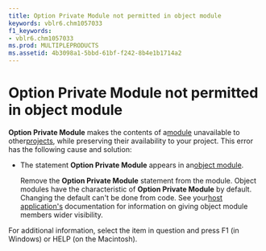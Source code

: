 ```yaml
---
title: Option Private Module not permitted in object module
keywords: vblr6.chm1057033
f1_keywords:
- vblr6.chm1057033
ms.prod: MULTIPLEPRODUCTS
ms.assetid: 4b3098a1-5bbd-61bf-f242-8b4e1b1714a2
---
```



# Option Private Module not permitted in object module

 **Option Private Module** makes the contents of a[module](vbe-glossary.md) unavailable to other[projects](vbe-glossary.md), while preserving their availability to your project. This error has the following cause and solution:



- The statement  **Option Private Module** appears in an[object module](vbe-glossary.md).
    
    Remove the  **Option Private Module** statement from the module. Object modules have the characteristic of **Option Private Module** by default. Changing the default can't be done from code. See your[host application's](vbe-glossary.md) documentation for information on giving object module members wider visibility.
    

For additional information, select the item in question and press F1 (in Windows) or HELP (on the Macintosh).

